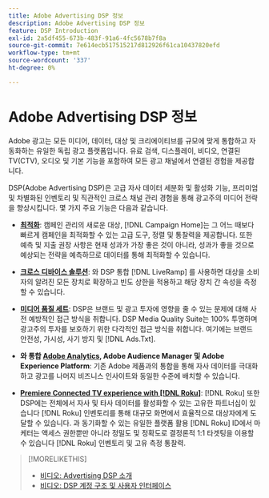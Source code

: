 ```yaml
---
title: Adobe Advertising DSP 정보
description: Adobe Advertising DSP 정보
feature: DSP Introduction
exl-id: 2a5df455-673b-483f-91a6-4fc5678b7f8a
source-git-commit: 7e614ecb517515217d812926f61ca10437820efd
workflow-type: tm+mt
source-wordcount: '337'
ht-degree: 0%

---
```


# Adobe Advertising DSP 정보

Adobe 광고는 모든 미디어, 데이터, 대상 및 크리에이티브를 규모에 맞게 통합하고 자동화하는 유일한 독립 광고 플랫폼입니다. 유료 검색, 디스플레이, 비디오, 연결된 TV(CTV), 오디오 및 기본 기능을 포함하여 모든 광고 채널에서 연결된 경험을 제공합니다.

DSP(Adobe Advertising DSP)은 고급 자사 데이터 세분화 및 활성화 기능, 프리미엄 및 차별화된 인벤토리 및 직관적인 크로스 채널 관리 경험을 통해 광고주의 미디어 전략을 향상시킵니다. 몇 가지 주요 기능은 다음과 같습니다.

* [**최적화**](features/optimization.md): 캠페인 관리의 새로운 대상, [!DNL Campaign Home]는 그 어느 때보다 빠르게 캠페인을 최적화할 수 있는 고급 도구, 정렬 및 통찰력을 제공합니다. 또한 예측 및 지출 권장 사항은 현재 성과가 가장 좋은 것이 아니라, 성과가 좋을 것으로 예상되는 전략을 예측하므로 데이터를 통해 최적화할 수 있습니다.

* [**크로스 디바이스 솔루션**](features/cross-device-solutions.md): 와 DSP 통합 [!DNL LiveRamp] 를 사용하면 대상을 소비자의 알려진 모든 장치로 확장하고 빈도 상한을 적용하고 해당 장치 간 속성을 측정할 수 있습니다.

* [**미디어 품질 세트**](features/brand-safety-media-quality.md): DSP은 브랜드 및 광고 투자에 영향을 줄 수 있는 문제에 대해 사전 예방적인 접근 방식을 취합니다. DSP Media Quality Suite는 100% 투명하며 광고주의 투자를 보호하기 위한 다각적인 접근 방식을 취합니다. 여기에는 브랜드 안전성, 가시성, 사기 방지 및 [!DNL Ads.Txt].

* **와 통합 [Adobe Analytics](/help/integrations/analytics/overview.md), Adobe Audience Manager 및 Adobe Experience Platform**: 기존 Adobe 제품과의 통합을 통해 자사 데이터를 극대화하고 광고를 나머지 비즈니스 인사이트와 동일한 수준에 배치할 수 있습니다.

* [**Premiere Connected TV experience with [!DNL Roku]**](/help/dsp/inventory/roku-inventory.md): [!DNL Roku] 또한 DSP에는 전체에서 자사 및 타사 데이터를 활성화할 수 있는 고유한 파트너십이 있습니다 [!DNL Roku] 인벤토리를 통해 대규모 화면에서 효율적으로 대상자에게 도달할 수 있습니다. 과 동기화할 수 있는 유일한 플랫폼 활용 [!DNL Roku] ID에서 마케터는 액세스 권한뿐만 아니라 정밀도 및 정확도로 결정론적 1:1 타겟팅을 이용할 수 있습니다 [!DNL Roku] 인벤토리 및 고유 측정 통찰력.

>[!MORELIKETHIS]
>
>* [비디오: Advertising DSP 소개](https://experienceleague.adobe.com/docs/advertising-learn/tutorials/dsp/intro.html)
>* [비디오: DSP 계정 구조 및 사용자 인터페이스](https://experienceleague.adobe.com/docs/advertising-learn/tutorials/dsp/ui.html)

